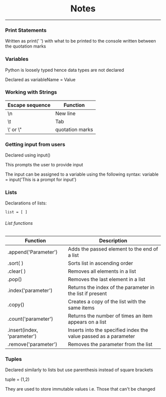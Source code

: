<h1 style="text-align: center">Notes</h1>
<hr>

### Print Statements

Written as print(' ') with what to be printed to the console written between the quotation marks

### Variables

Python is loosely typed hence data types are not declared

Declared as variableName = Value

### Working with Strings

| Escape sequence | Function        |
|-----------------|-----------------|
| \n              | New line        |
| \t              | Tab             |
| \\\' or \\\"    | quotation marks |

### Getting input from users

Declared using input()

This prompts the user to provide input

The input can be assigned to a variable using the following syntax: variable = input('This is a prompt for input')

### Lists

Declarations of lists:

    list = [ ]

###### List functions

| Function                    | Description                                                      |
|-----------------------------|------------------------------------------------------------------|
| .append('Parameter')        | Adds the passed element to the end of a list                     |
| .sort( )                    | Sorts list in ascending order                                    |
| .clear( )                   | Removes all elements in a list                                   |
| .pop()                      | Removes the last element in a list                               |
| .index('parameter')         | Returns the index of the parameter in the list if present        |
| .copy()                     | Creates a copy of the list with the same items                   |
| .count('parameter')         | Returns the number of times an item appears on a list            |
| .insert(index, 'parameter') | Inserts into the specified index the value passed as a parameter |
| .remove('parameter')        | Removes the parameter from the list                              |

### Tuples

Declared similarly to lists but use parenthesis instead of square brackets

tuple = (1,2)

They are used to store immutable values i.e. Those that can't be changed